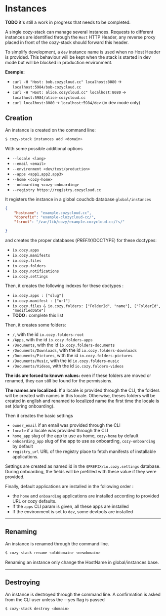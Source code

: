 Instances
=========

**TODO** it's still a work in progress that needs to be completed.

A single cozy-stack can manage several instances. Requests to different instances are identified through the `Host` HTTP Header, any reverse proxy placed in front of the cozy-stack should forward this header.

To simplify development, a `dev` instance name is used when no Host Header is provided. This behaviour will be kept when the stack is started in dev mode but will be blocked in production environment.

**Exemple:**

- `curl -H "Host: bob.cozycloud.cc" localhost:8080` → `localhost:5984/bob-cozycloud.cc`
- `curl -H "Host: alice.cozycloud.cc" localhost:8080` → `localhost:5984/alice-cozycloud.cc`
- `curl localhost:8080` → `localhost:5984/dev` (in dev mode only)

Creation
--------

An instance is created on the command line:

```sh
$ cozy-stack instances add <domain>
```
With some possible additional options

- `--locale <lang>`
- `--email <email>`
- `--environment <dev/test/production>`
- `--apps <app1,app2,app3>`
- `--home <cozy-home>`
- `--onboarding <cozy-onboarding>`
- `--registry https://registry.cozycloud.cc`

It registers the instance in a global couchdb database `global/instances`
```json
{
    "hostname": "example.cozycloud.cc",
    "dbprefix": "example-clozycloud-cc/",
    "fsroot": "/var/lib/cozy/example.cozycloud.cc/fs/"

}
```

and creates the proper databases ($PREFIX/$DOCTYPE) for these doctypes:

- `io.cozy.apps`
- `io.cozy.manifests`
- `io.cozy.files`
- `io.cozy.folders`
- `io.cozy.notifications`
- `io.cozy.settings`

Then, it creates the following indexes for these doctypes :

- `io.cozy.apps : ["slug"]`
- `io.cozy.manifest : ["url"]`
- `io.cozy.files & io.cozy.folders: ["FolderId", "name"], ["FolderId", "modifiedDate"]`
- **TODO :** complete this list

Then, it creates some folders:

- `/`, with the id `io.cozy.folders-root`
- `/Apps`, with the id `io.cozy.folders-apps`
- `/Documents`, with the id `io.cozy.folders-documents`
- `/Documents/Downloads`, with the id `io.cozy.folders-downloads`
- `/Documents/Pictures`, with the id `io.cozy.folders-pictures`
- `/Documents/Music`, with the id `io.cozy.folders-music`
- `/Documents/Videos`, with the id `io.cozy.folders-videos`

**The ids are forced to known values:**  even if these folders are moved or
renamed, they can still be found for the permissions.

**The names are localized:** If a locale is provided through the CLI, the folders will be created with
names in this locale. Otherwise, theses folders will be created in english and renamed to localized name the first time the locale is set (during onboarding).

Then it creates the basic settings

- `owner_email` if an email was provided through the CLI
- `locale` if a locale was provided through the CLI
- `home_app` slug of the app to use as home, `cozy-home` by default
- `onboarding_app` slug of the app to use as onboarding, `cozy-onboarding` by default
- `registry_url` URL of the registry place to fetch manifests of installable applications.

Settings are created as named id in the `$PREFIX/io.cozy.settings` database.
During onboarding, the fields will be prefilled with these value if they were provided.

Finally, default applications are installed in the following order :

- the `home` and `onboarding` applications are installed according to provided URL or cozy defaults.
- If the `apps` CLI param is given, all these apps are installed
- If the environment is set to `dev`, some devtools are installed


--------------------------------------


Renaming
--------

An instance is renamed through the command line.

```sh
$ cozy-stack rename <olddomain> <newdomain>
```

Renaming an instance only change the HostName in global/instances base.


---------------------------------------

Destroying
----------

An instance is destroyed through the command line.
A confirmation is asked from the CLI user unless the --yes flag is passed

```sh
$ cozy-stack destroy <domain>
```
